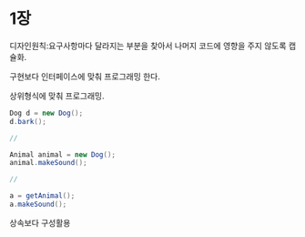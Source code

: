# 1장

디자인원칙:요구사항마다 달라지는 부분을 찾아서 나머지 코드에 영향을 주지 않도록 캡슐화.

구현보다 인터페이스에 맞춰 프로그래밍 한다.

상위형식에 맞춰 프로그래밍.

```java
Dog d = new Dog();
d.bark();

//

Animal animal = new Dog();
animal.makeSound();

//

a = getAnimal();
a.makeSound();
```

상속보다 구성활용